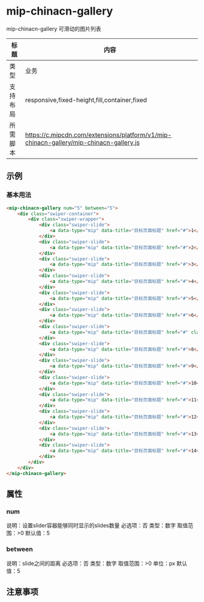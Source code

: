 # mip-chinacn-gallery

mip-chinacn-gallery 可滑动的图片列表

标题|内容
----|----
类型|业务
支持布局|responsive,fixed-height,fill,container,fixed
所需脚本|https://c.mipcdn.com/extensions/platform/v1/mip-chinacn-gallery/mip-chinacn-gallery.js

## 示例

### 基本用法
```html
<mip-chinacn-gallery num="5" between="5">
    <div class="swiper-container">
        <div class="swiper-wrapper">
            <div class="swiper-slide">
                <a data-type="mip" data-title="目标页面标题" href="#">1</a>
            </div>
            <div class="swiper-slide">
                <a data-type="mip" data-title="目标页面标题" href="#">2</a>
            </div>
            <div class="swiper-slide">
                <a data-type="mip" data-title="目标页面标题" href="#">3</a>
            </div>
            <div class="swiper-slide">
                <a data-type="mip" data-title="目标页面标题" href="#">4</a>
            </div>
            <div class="swiper-slide">
                <a data-type="mip" data-title="目标页面标题" href="#">5</a>
            </div>
            <div class="swiper-slide">
                <a data-type="mip" data-title="目标页面标题" href="#">6</a>
            </div>
            <div class="swiper-slide">
                <a data-type="mip" data-title="目标页面标题" href="#" class="current">7</a>
            </div>
            <div class="swiper-slide">
                <a data-type="mip" data-title="目标页面标题" href="#">8</a>
            </div>
            <div class="swiper-slide">
                <a data-type="mip" data-title="目标页面标题" href="#">9</a>
            </div>
            <div class="swiper-slide">
                <a data-type="mip" data-title="目标页面标题" href="#">10</a>
            </div>
            <div class="swiper-slide">
                <a data-type="mip" data-title="目标页面标题" href="#">11</a>
            </div>
            <div class="swiper-slide">
                <a data-type="mip" data-title="目标页面标题" href="#">12</a>
            </div>
            <div class="swiper-slide">
                <a data-type="mip" data-title="目标页面标题" href="#">13</a>
            </div>
            <div class="swiper-slide">
                <a data-type="mip" data-title="目标页面标题" href="#">14</a>
            </div>
        </div>
    </div>
</mip-chinacn-gallery>
```

## 属性

### num

说明：设置slider容器能够同时显示的slides数量
必选项：否
类型：数字
取值范围：>0
默认值：5

### between

说明：slide之间的距离
必选项：否
类型：数字
取值范围：>0
单位：px
默认值：5

## 注意事项


